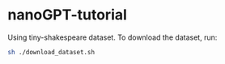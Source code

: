 # nanoGPT-tutorial

Using tiny-shakespeare dataset. To download the dataset, run: 
```bash
sh ./download_dataset.sh
```

